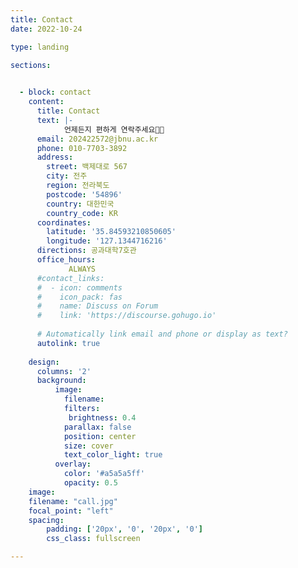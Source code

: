 ```yaml
---
title: Contact
date: 2022-10-24

type: landing

sections:
 

  - block: contact
    content:
      title: Contact
      text: |- 
            언제든지 편하게 연락주세요🤙📞
      email: 202422572@jbnu.ac.kr
      phone: 010-7703-3892
      address:
        street: 백제대로 567
        city: 전주
        region: 전라북도
        postcode: '54896'
        country: 대한민국
        country_code: KR
      coordinates:
        latitude: '35.84593210850605'
        longitude: '127.1344716216'
      directions: 공과대학7호관
      office_hours:
             ALWAYS
      #contact_links:
      #  - icon: comments
      #    icon_pack: fas
      #    name: Discuss on Forum
      #    link: 'https://discourse.gohugo.io'
    
      # Automatically link email and phone or display as text?
      autolink: true
   
    design:
      columns: '2'
      background:
          image: 
            filename:
            filters:
             brightness: 0.4
            parallax: false
            position: center
            size: cover
            text_color_light: true
          overlay:
            color: '#a5a5a5ff'      
            opacity: 0.5           
    image:
    filename: "call.jpg"
    focal_point: "left"
    spacing:
        padding: ['20px', '0', '20px', '0']
        css_class: fullscreen

---
```

